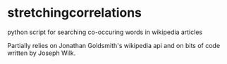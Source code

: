 # stretchingcorrelations
python script for searching co-occuring words in wikipedia articles

Partially relies on Jonathan Goldsmith's wikipedia api and on bits of code written by Joseph Wilk.
